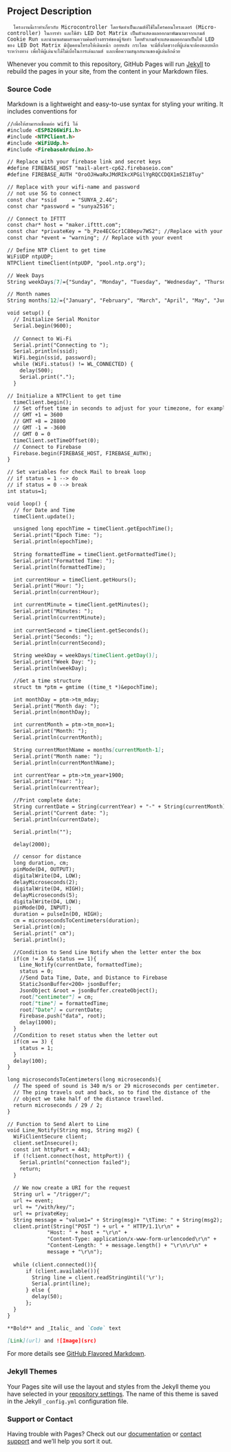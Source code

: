 ## Project Description

      โครงงานนี้เราทำเกี่ยวกับ Microcontroller โดยจัดทำเป็นเกมส์ที่ใช้ไมโครคอนโทรลเลอร์ (Micro-controller) ในการทำ และใช้ตัว LED Dot Matrix เป็นตัวแสดงผลออกมาพัฒนามาจากเกมส์ Cookie Run และนำมาผสมผสานความคิดสร้างสรรค์ของผู้จัดทำ โดยตัวเกมส์จะแสดงผลออกมาเป็นไฟ LED ของ LED Dot Matrix มีปุ่มคอนโทรลให้เดินหน้า ถอยหลัง กระโดด จะมีสิ่งกีดขวางที่ผู้เล่นจะต้องหลบหลีก ระหว่างทาง เพื่อให้ผู้เล่นจะได้ไม่เบื่อในการเล่นเกมส์ และเพื่อความสนุกสนานของผู้เล่นอีกด้วย

Whenever you commit to this repository, GitHub Pages will run [Jekyll](https://jekyllrb.com/) to rebuild the pages in your site, from the content in your Markdown files.

### Source Code

Markdown is a lightweight and easy-to-use syntax for styling your writing. It includes conventions for

```markdown
//เพื่อให้สามารถเชื่อมต่อ wifi ได้
#include <ESP8266WiFi.h>
#include <NTPClient.h>
#include <WiFiUdp.h>
#include <FirebaseArduino.h> 

// Replace with your firebase link and secret keys
#define FIREBASE_HOST "mail-alert-cp62.firebaseio.com" 
#define FIREBASE_AUTH "OroOJHwaRxJMdRIkcXPGilYgRQCCDQX1mSZ18Tuy" 

// Replace with your wifi-name and password
// not use 5G to connect 
const char *ssid     = "SUNYA_2.4G";
const char *password = "sunya2516";

// Connect to IFTTT
const char* host = "maker.ifttt.com";
const char *privateKey = "b_Pze4ECGcr1C80epv7WS2"; //Replace with your key 
const char *event = "warning"; // Replace with your event 

// Define NTP Client to get time
WiFiUDP ntpUDP;
NTPClient timeClient(ntpUDP, "pool.ntp.org");

// Week Days
String weekDays[7]={"Sunday", "Monday", "Tuesday", "Wednesday", "Thursday", "Friday", "Saturday"};

// Month names
String months[12]={"January", "February", "March", "April", "May", "June", "July", "August", "September", "October", "November", "December"};

void setup() {
  // Initialize Serial Monitor
  Serial.begin(9600);
  
  // Connect to Wi-Fi
  Serial.print("Connecting to ");
  Serial.println(ssid);
  WiFi.begin(ssid, password);
  while (WiFi.status() != WL_CONNECTED) {
    delay(500);
    Serial.print(".");
  }

// Initialize a NTPClient to get time
  timeClient.begin();
  // Set offset time in seconds to adjust for your timezone, for example:
  // GMT +1 = 3600
  // GMT +8 = 28800
  // GMT -1 = -3600
  // GMT 0 = 0
  timeClient.setTimeOffset(0);
  // Connect to Firebase
  Firebase.begin(FIREBASE_HOST, FIREBASE_AUTH); 
}

// Set variables for check Mail to break loop
// if status = 1 --> do
// if status = 0 --> break
int status=1;

void loop() {
  // for Date and Time  
  timeClient.update();

  unsigned long epochTime = timeClient.getEpochTime();
  Serial.print("Epoch Time: ");
  Serial.println(epochTime);
  
  String formattedTime = timeClient.getFormattedTime();
  Serial.print("Formatted Time: ");
  Serial.println(formattedTime);  

  int currentHour = timeClient.getHours();
  Serial.print("Hour: ");
  Serial.println(currentHour);  

  int currentMinute = timeClient.getMinutes();
  Serial.print("Minutes: ");
  Serial.println(currentMinute); 
   
  int currentSecond = timeClient.getSeconds();
  Serial.print("Seconds: ");
  Serial.println(currentSecond);  

  String weekDay = weekDays[timeClient.getDay()];
  Serial.print("Week Day: ");
  Serial.println(weekDay);    

  //Get a time structure
  struct tm *ptm = gmtime ((time_t *)&epochTime); 

  int monthDay = ptm->tm_mday;
  Serial.print("Month day: ");
  Serial.println(monthDay);

  int currentMonth = ptm->tm_mon+1;
  Serial.print("Month: ");
  Serial.println(currentMonth);

  String currentMonthName = months[currentMonth-1];
  Serial.print("Month name: ");
  Serial.println(currentMonthName);

  int currentYear = ptm->tm_year+1900;
  Serial.print("Year: ");
  Serial.println(currentYear);

  //Print complete date:
  String currentDate = String(currentYear) + "-" + String(currentMonth) + "-" + String(monthDay);
  Serial.print("Current date: ");
  Serial.println(currentDate);

  Serial.println("");

  delay(2000);

  // censor for distance   
  long duration, cm;
  pinMode(D4, OUTPUT);
  digitalWrite(D4, LOW);
  delayMicroseconds(2);
  digitalWrite(D4, HIGH);
  delayMicroseconds(5);
  digitalWrite(D4, LOW);
  pinMode(D0, INPUT);
  duration = pulseIn(D0, HIGH);
  cm = microsecondsToCentimeters(duration);
  Serial.print(cm);
  Serial.print(" cm");
  Serial.println();

  //Condition to Send Line Notify when the letter enter the box  
  if(cm != 3 && status == 1){
    Line_Notify(currentDate, formattedTime);
    status = 0;
    //Send Data Time, Date, and Distance to Firebase    
    StaticJsonBuffer<200> jsonBuffer;
    JsonObject &root = jsonBuffer.createObject();
    root["centimeter"] = cm;
    root["time"] = formattedTime;
    root["Date"] = currentDate;
    Firebase.push("data", root); 
    delay(1000); 
  } 
  //Condition to reset status when the letter out
  if(cm == 3) {
    status = 1;
  }
  delay(100);
}

long microsecondsToCentimeters(long microseconds){
  // The speed of sound is 340 m/s or 29 microseconds per centimeter.
  // The ping travels out and back, so to find the distance of the
  // object we take half of the distance travelled.
  return microseconds / 29 / 2;
}

// Function to Send Alert to Line
void Line_Notify(String msg, String msg2) {
  WiFiClientSecure client;
  client.setInsecure();
  const int httpPort = 443;
  if (!client.connect(host, httpPort)) {
    Serial.println("connection failed");
    return;
  }
  
  // We now create a URI for the request
  String url = "/trigger/";
  url += event;
  url += "/with/key/";
  url += privateKey;
  String message = "value1=" + String(msg)+ "\tTime: " + String(msg2);
  client.print(String("POST ") + url + " HTTP/1.1\r\n" +
             "Host: " + host + "\r\n" +
             "Content-Type: application/x-www-form-urlencoded\r\n" +
             "Content-Length: " + message.length() + "\r\n\r\n" +
             message + "\r\n");
             
  while (client.connected()){
      if (client.available()){
        String line = client.readStringUntil('\r');
        Serial.print(line);
      } else {
        delay(50);
      };
  }
}

**Bold** and _Italic_ and `Code` text

[Link](url) and ![Image](src)
```

For more details see [GitHub Flavored Markdown](https://guides.github.com/features/mastering-markdown/).

### Jekyll Themes

Your Pages site will use the layout and styles from the Jekyll theme you have selected in your [repository settings](https://github.com/maurelle/project/settings). The name of this theme is saved in the Jekyll `_config.yml` configuration file.

### Support or Contact

Having trouble with Pages? Check out our [documentation](https://help.github.com/categories/github-pages-basics/) or [contact support](https://github.com/contact) and we’ll help you sort it out.
